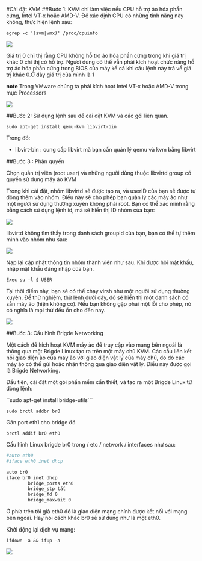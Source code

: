 #Cài đặt KVM##Bước 1: KVM chỉ làm việc nếu CPU hỗ trợ ảo hóa phần cứng, Intel VT-x hoặc AMD-V. Để xác định CPU có những tính năng này không, thực hiện lệnh sau:``egrep -c '(svm|vmx)' /proc/cpuinfo``<img src="http://i.imgur.com/KxCFJE2.png">Giá trị 0 chỉ thị rằng CPU không hỗ trợ ảo hóa phần cứng trong khi giá trị khác 0 chỉ thị có hỗ trợ. Người dùng có thể vẫn phải kích hoạt chức năng hỗ trợ ảo hóa phần cứng trong BIOS của máy kể cả khi câu lệnh này trả về giá trị khác 0.Ở đây giá trị của mình là 1**note** Trong VMware chúng ta phải kích hoạt Intel VT-x hoặc AMD-V trong mục Processors<img src="http://i.imgur.com/9CaDfrL.png">##Bước 2: Sử dụng lệnh sau để cài đặt KVM và các gói liên quan. ``sudo apt-get install qemu-kvm libvirt-bin``Trong đó:- libvirt-bin : cung cấp libvirt mà bạn cần quản lý qemu và kvm bằng libvirt##Bước 3 : Phân quyềnChọn quản trị viên (root user) và những người dùng thuộc libvirtd group có quyền sử dụng máy ảo KVMTrong khi cài đặt, nhóm libvirtd sẽ được tạo ra, và userID của bạn sẽ được tự động thêm vào nhóm. Điều này sẽ cho phép bạn quản lý các máy ảo như một người sử dụng thường xuyên không phải root. Bạn có thể xác minh rằng bằng cách sử dụng lệnh id, mà sẽ hiển thị ID nhóm của bạn:<img src="http://i.imgur.com/NI2RTLk.png">libvirtd không tìm thấy trong danh sách groupId của bạn, bạn có thể tự thêm mình vào nhóm như sau:<img src="http://i.imgur.com/yG4LZxi.png">Nạp lại cập nhật thông tin nhóm thành viên như sau. Khi được hỏi mật khẩu, nhập mật khẩu đăng nhập của bạn.``Exec su -l $ USER``Tại thời điểm này, bạn sẽ có thể chạy virsh như một người sử dụng thường xuyên. Để thử nghiệm, thử lệnh dưới đây, đó sẽ hiển thị một danh sách có sẵn máy ảo (hiện không có). Nếu bạn không gặp phải một lỗi cho phép, nó có nghĩa là mọi thứ đều ổn cho đến nay.<img src="http://i.imgur.com/5EhqA7J.png">##Bước 3: Cấu hình Brigde NetworkingMột cách để kích hoạt KVM máy ảo để truy cập vào mạng bên ngoài là thông qua một Brigde Linux tạo ra trên một máy chủ KVM. Các cầu liên kết nối giao diện ảo của máy ảo với giao diện vật lý của máy chủ, do đó các máy ảo có thể gửi hoặc nhận thông qua giao diện vật lý. Điều này được gọi là  Brigde Networking.Đầu tiên, cài đặt một gói phần mềm cần thiết, và tạo ra một Brigde Linux từ dòng lệnh:``sudo apt-get install bridge-utils``````sudo brctl addbr br0```Gán port eth1 cho bridge đó``brctl addif br0 eth0``Cấu hình Linux brigde br0 trong / etc / network / interfaces như sau:```sh#auto eth0 #iface eth0 inet dhcp auto br0 iface br0 inet dhcp         bridge_ports eth0         bridge_stp tắt         bridge_fd 0         bridge_maxwait 0```Ở phía trên tôi giả eth0 đó là giao diện mạng chính được kết nối với mạng bên ngoài. Hay nói cách khác br0 sẽ sử dung như là một eth0.Khởi động lại dịch vụ mạng:``ifdown -a && ifup -a``<img src="http://i.imgur.com/SFhwAy0.png">